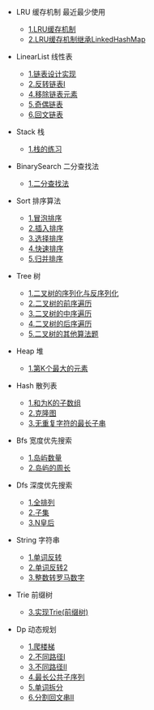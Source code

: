 + LRU 缓存机制 最近最少使用
  - [1.LRU缓存机制](algorithm/lru/LRU缓存机制.md)
  - [2.LRU缓存机制继承LinkedHashMap](algorithm/lru/LRU缓存机制继承LinkedHashMap.md)

+ LinearList 线性表
  - [1.链表设计实现](algorithm/linearList/链表设计实现.md)
  - [2.反转链表I](algorithm/linearList/反转链表I.md)
  - [4.移除链表元素](algorithm/linearList/移除链表元素.md)
  - [5.奇偶链表](algorithm/linearList/奇偶链表.md)
  - [6.回文链表](algorithm/linearList/回文链表.md)
  
+ Stack 栈
  - [1.栈的练习](algorithm/stack/栈的练习.md)
  
+ BinarySearch 二分查找法
  - [1.二分查找法](algorithm/binarySearch/二分查找法.md)
  
+ Sort 排序算法
  - [1.冒泡排序](algorithm/sort/冒泡排序.md)
  - [2.插入排序](algorithm/sort/插入排序.md)
  - [3.选择排序](algorithm/sort/选择排序.md)
  - [4.快速排序](algorithm/sort/快速排序.md)
  - [5.归并排序](algorithm/sort/归并排序.md)

+ Tree 树
  - [1.二叉树的序列化与反序列化](algorithm/tree/二叉树的序列化与反序列化.md)
  - [2.二叉树的前序遍历](algorithm/tree/二叉树的前序遍历.md)
  - [3.二叉树的中序遍历](algorithm/tree/二叉树的中序遍历.md)
  - [4.二叉树的后序遍历](algorithm/tree/二叉树的后序遍历.md)
  - [5.二叉树的其他算法题](algorithm/tree/二叉树的其他算法题.md)

+ Heap 堆
  - [1.第K个最大的元素](algorithm/heap/第K个最大的元素.md)

+ Hash 散列表
  - [1.和为K的子数组](algorithm/hash/和为K的子数组.md)
  - [2.克隆图](algorithm/hash/克隆图.md)
  - [3.无重复字符的最长子串](algorithm/hash/无重复字符的最长子串.md)

+ Bfs 宽度优先搜索
  - [1.岛屿数量](algorithm/bfs/岛屿数量.md)
  - [2.岛屿的周长](algorithm/bfs/岛屿的周长.md)

+ Dfs 深度优先搜索 
  - [1.全排列](algorithm/dfs/全排列.md)
  - [2.子集](algorithm/dfs/子集.md)
  - [3.N皇后](algorithm/dfs/N皇后.md)

+ String 字符串
  - [1.单词反转](algorithm/string/单词反转.md)
  - [2.单词反转2](algorithm/string/单词反转2.md)
  - [3.整数转罗马数字](algorithm/string/整数转罗马数字.md)

+ Trie 前缀树
  - [3.实现Trie(前缀树)](algorithm/trie/实现Trie(前缀树).md)

+ Dp 动态规划
  - [1.爬楼梯](algorithm/dp/爬楼梯.md)
  - [2.不同路径I](algorithm/dp/不同路径I.md)
  - [3.不同路径II](algorithm/dp/不同路径II.md)
  - [4.最长公共子序列](algorithm/dp/最长公共子序列.md)
  - [5.单词拆分](algorithm/dp/单词拆分.md)
  - [6.分割回文串II](algorithm/dp/分割回文串II.md)
